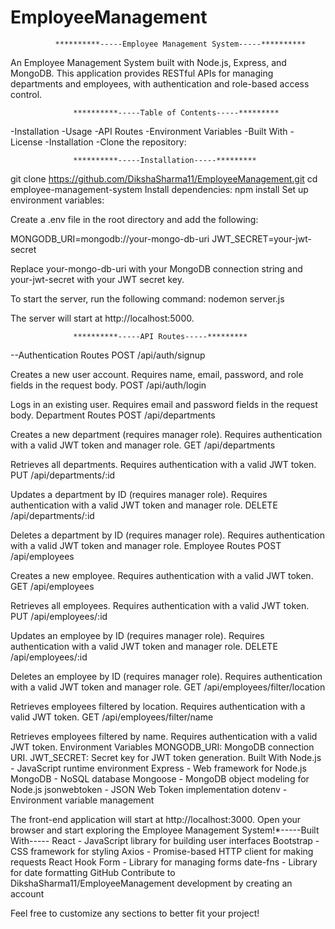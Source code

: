 # EmployeeManagement

              **********-----Employee Management System-----**********

An Employee Management System built with Node.js, Express, and MongoDB. This application provides RESTful APIs for managing departments and employees, with authentication and role-based access control.

                  **********-----Table of Contents-----*********

-Installation
-Usage
-API Routes
-Environment Variables
-Built With
-License
-Installation
-Clone the repository:

                  **********-----Installation-----*********

git clone https://github.com/DikshaSharma11/EmployeeManagement.git
cd employee-management-system
Install dependencies:
npm install
Set up environment variables:

Create a .env file in the root directory and add the following:

MONGODB_URI=mongodb://your-mongo-db-uri
JWT_SECRET=your-jwt-secret

Replace your-mongo-db-uri with your MongoDB connection string and your-jwt-secret with your JWT secret key.

To start the server, run the following command:
nodemon server.js

The server will start at http://localhost:5000.

                  **********-----API Routes-----*********

--Authentication Routes
POST /api/auth/signup

Creates a new user account.
Requires name, email, password, and role fields in the request body.
POST /api/auth/login

Logs in an existing user.
Requires email and password fields in the request body.
Department Routes
POST /api/departments

Creates a new department (requires manager role).
Requires authentication with a valid JWT token and manager role.
GET /api/departments

Retrieves all departments.
Requires authentication with a valid JWT token.
PUT /api/departments/:id

Updates a department by ID (requires manager role).
Requires authentication with a valid JWT token and manager role.
DELETE /api/departments/:id

Deletes a department by ID (requires manager role).
Requires authentication with a valid JWT token and manager role.
Employee Routes
POST /api/employees

Creates a new employee.
Requires authentication with a valid JWT token.  
GET /api/employees

Retrieves all employees.
Requires authentication with a valid JWT token.
PUT /api/employees/:id

Updates an employee by ID (requires manager role).
Requires authentication with a valid JWT token and manager role.
DELETE /api/employees/:id

Deletes an employee by ID (requires manager role).
Requires authentication with a valid JWT token and manager role.
GET /api/employees/filter/location

Retrieves employees filtered by location.
Requires authentication with a valid JWT token.
GET /api/employees/filter/name

Retrieves employees filtered by name.
Requires authentication with a valid JWT token.
Environment Variables
MONGODB_URI: MongoDB connection URI.
JWT_SECRET: Secret key for JWT token generation.
Built With
Node.js - JavaScript runtime environment
Express - Web framework for Node.js
MongoDB - NoSQL database
Mongoose - MongoDB object modeling for Node.js
jsonwebtoken - JSON Web Token implementation
dotenv - Environment variable management

The front-end application will start at http://localhost:3000. Open your browser and start exploring the Employee Management System!\*-----Built With-----
React - JavaScript library for building user interfaces
Bootstrap - CSS framework for styling
Axios - Promise-based HTTP client for making requests
React Hook Form - Library for managing forms
date-fns - Library for date formatting
GitHub
Contribute to DikshaSharma11/EmployeeManagement development by creating an account

Feel free to customize any sections to better fit your project!
